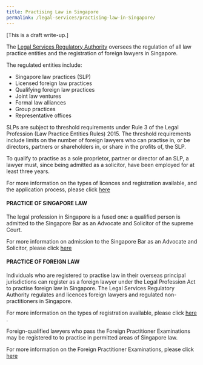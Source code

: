 ```yaml
---
title: Practising Law in Singapore
permalink: /legal-services/practising-law-in-Singapore/
---
```


[This is a draft write-up.]

The  [Legal Services Regulatory Authority](https://eservices.mlaw.gov.sg/lsra/lsra-home)  oversees the regulation of all law practice entities and the registration of foreign lawyers in Singapore.

The regulated entities include:
- Singapore law practices (SLP)
- Licensed foreign law practices
- Qualifying foreign law practices
- Joint law ventures
- Formal law alliances
- Group practices
- Representative offices

SLPs are subject to threshold requirements under Rule 3 of the Legal Profession (Law Practice Entities Rules) 2015. The threshold requirements include limits on the number of foreign lawyers who can practise in, or be directors, partners or shareholders in, or share in the profits of, the SLP.

To qualify to practise as a sole proprietor, partner or director of an SLP, a lawyer must, since being admitted as a solicitor, have been employed for at least three years.

For more information on the types of licences and registration available, and the application process, please click [here](https://www.mlaw.gov.sg/law-practice-entities-and-lawyers/licensing-or-registration-of-law-practice-entities/types-of-licence-or-registration/) 

#### PRACTICE OF SINGAPORE LAW

The legal profession in Singapore is a fused one: a qualified person is admitted to the Singapore Bar as an Advocate and Solicitor of the supreme Court.

For more information on admission to the Singapore Bar as an Advocate and Solicitor, please click [here](https://www.mlaw.gov.sg/admission-to-the-bar/admission-requirements/) 

#### PRACTICE OF FOREIGN LAW

Individuals who are registered to practise law in their overseas principal jurisdictions can register as a foreign lawyer under the Legal Profession Act to practise foreign law in Singapore. The Legal Services Regulatory Authority regulates and licences foreign lawyers and regulated non-practitioners in Singapore. 

For more information on the types of registration available, please click [here](https://www.mlaw.gov.sg/files/Types_of_LSRA_Individual_Registration_May_2018.pdf) .

Foreign-qualified lawyers who pass the Foreign Practitioner Examinations may be registered to to practise in permitted areas of Singapore law.  

For more information on the Foreign Practitioner Examinations, please click [here](http://www.sile.edu.sg/foreign-practitioner-examinations) 
